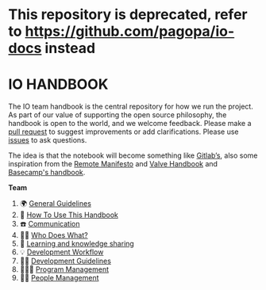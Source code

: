 # This repository is deprecated, refer to https://github.com/pagopa/io-docs instead

# IO HANDBOOK

The IO team handbook is the central repository for how we run the project. As part of our value of supporting the open source philosophy, the handbook is open to the world, and we welcome feedback. Please make a [pull request](https://github.com/teamdigitale/io-handbook/pulls) to suggest improvements or add clarifications. Please use [issues](https://github.com/teamdigitale/io-handbook/issues) to ask questions.

The idea is that the notebook will become something like [Gitlab’s](https://about.gitlab.com/handbook/), also some inspiration from the [Remote Manifesto](https://www.remoteonly.org/) and [Valve Handbook](https://steamcdn-a.akamaihd.net/apps/valve/Valve_NewEmployeeHandbook.pdf) and [Basecamp's handbook](https://github.com/basecamp/handbook).

**Team**

1. 🌍 [General Guidelines](general.md)
1. 📘 [How To Use This Handbook](how-to.md)
1. ☎️ [Communication](communication.md)
1. 👨‍💻 [Who Does What?](who-does-what.md)
1. 🤯 [Learning and knowledge sharing](learning.md)
1. 💡 [Development Workflow](development-workflow.md)
1. 👷🏻 [Development Guidelines](development-guidelines.md)
1. 👨🏻‍🏫 [Program Management](program.md)
1. 👨‍🎓 [People Management](people.md)
